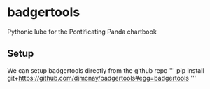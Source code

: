 # badgertools

Pythonic lube for the Pontificating Panda chartbook

## Setup

We can setup badgertools directly from the github repo
'''
pip install git+https://github.com/djmcnay/badgertools#egg=badgertools
'''